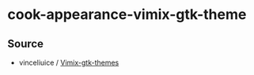 

# cook-appearance-vimix-gtk-theme




## Source

* vinceliuice / [Vimix-gtk-themes](https://github.com/vinceliuice/Vimix-gtk-themes)
